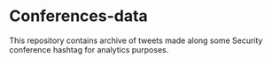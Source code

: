 # Conferences-data
This repository contains archive of tweets made along some Security conference hashtag for analytics purposes.
